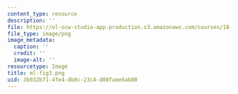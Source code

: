 ```yaml
---
content_type: resource
description: ''
file: https://ol-ocw-studio-app-production.s3.amazonaws.com/courses/18-04-complex-variables-with-applications-spring-2018/3b032b714fe4db8c23c4d00faee6ab80_ml-fig3.png
file_type: image/png
image_metadata:
  caption: ''
  credit: ''
  image-alt: ''
resourcetype: Image
title: ml-fig3.png
uid: 3b032b71-4fe4-db8c-23c4-d00faee6ab80
---
```

